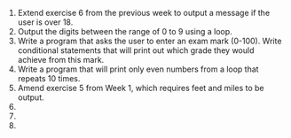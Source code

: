 1. Extend exercise 6 from the previous week to output a message if the user is over 18.
  2. Output the digits between the range of 0 to 9 using a loop.  
  3. Write a program that asks the user to enter an exam mark (0-100). Write conditional statements that will print out which grade they would achieve from this mark.
  4. Write a program that will print only even numbers from a loop that repeats 10 times.     
  5. Amend exercise 5 from Week 1, which requires feet and miles to be output. 
  6. 
  7. 
  8. 